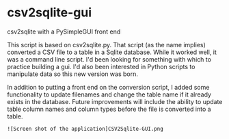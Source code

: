 # csv2sqlite-gui
csv2sqlite with a PySimpleGUI front end

This script is based on csv2sqlite.py. That script (as the name implies) converted a CSV file to a table in a Sqlite database. While it worked well, it was a command line script. I'd been looking for something with which to practice building a gui. I'd also been interested in Python scripts to manipulate data so this new version was born.

In addition to putting a front end on the conversion script, I added some functionality to update filenames and change the table name if it already exists in the database. Future improvements will include the ability to update table column names and column types before the file is converted into a table.

	![Screen shot of the application]CSV2Sqlite-GUI.png
